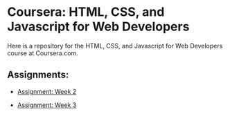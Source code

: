 # Coursera: HTML, CSS, and Javascript for Web Developers


Here is a repository for the HTML, CSS, and Javascript for Web Developers course at Coursera.com.


## Assignments:

- [Assignment: Week 2](https://omidghasemi21.github.io/CourseraHTML/site/assignments/module2-solution/index.html)



- [Assignment: Week 3](https://omidghasemi21.github.io/CourseraHTML/site/assignments/module3-solution/index.html)